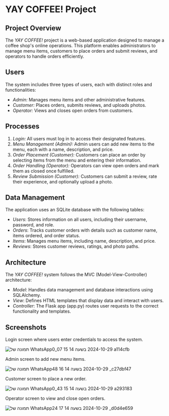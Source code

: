 # YAY COFFEE! Project

## Project Overview
The *YAY COFFEE!* project is a web-based application designed to manage a coffee shop's online operations. This platform enables administrators to manage menu items, customers to place orders and submit reviews, and operators to handle orders efficiently.

## Users
The system includes three types of users, each with distinct roles and functionalities:
- *Admin:* Manages menu items and other administrative features.
- *Customer:* Places orders, submits reviews, and uploads photos.
- *Operator:* Views and closes open orders from customers.

## Processes
1. *Login:* All users must log in to access their designated features.
2. *Menu Management (Admin):* Admin users can add new items to the menu, each with a name, description, and price.
3. *Order Placement (Customer):* Customers can place an order by selecting items from the menu and entering their information.
4. *Order Handling (Operator):* Operators can view open orders and mark them as closed once fulfilled.
5. *Review Submission (Customer):* Customers can submit a review, rate their experience, and optionally upload a photo.

## Data Management
The application uses an SQLite database with the following tables:
- *Users*: Stores information on all users, including their username, password, and role.
- *Orders*: Tracks customer orders with details such as customer name, items ordered, and order status.
- *Items*: Manages menu items, including name, description, and price.
- *Reviews*: Stores customer reviews, ratings, and photo paths.

## Architecture
The *YAY COFFEE!* system follows the MVC (Model-View-Controller) architecture:
- *Model*: Handles data management and database interactions using SQLAlchemy.
- *View*: Defines HTML templates that display data and interact with users.
- *Controller*: The Flask app (app.py) routes user requests to the correct functionality and templates.

## Screenshots
Login screen where users enter credentials to access the system.

![תמונה של WhatsApp‏ 2024-10-29 בשעה 14 15 07_0a114cfb](https://github.com/user-attachments/assets/05a0d792-acba-47e9-bc7b-e102aed8c099)

Admin screen to add new menu items.

![תמונה של WhatsApp‏ 2024-10-29 בשעה 14 16 48_c27dbf47](https://github.com/user-attachments/assets/75282c0a-5595-4a06-87b2-9ed0519ec44b)

Customer screen to place a new order.

![תמונה של WhatsApp‏ 2024-10-29 בשעה 14 15 43_0a293183](https://github.com/user-attachments/assets/253f1b7a-a3d2-4e50-a8b2-95e2ad8506b4)

Operator screen to view and close open orders.

![תמונה של WhatsApp‏ 2024-10-29 בשעה 14 17 24_d0d4e659](https://github.com/user-attachments/assets/e8ead756-c51b-48ae-a280-7a4ddb5a1045)


